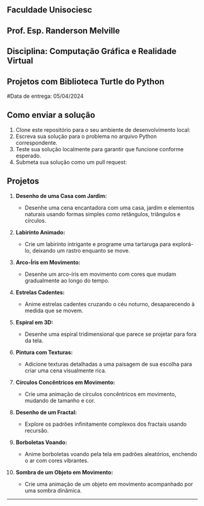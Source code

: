 ## Faculdade Unisociesc
## Prof. Esp. Randerson Melville
## Disciplina: Computação Gráfica e Realidade Virtual
## Projetos com Biblioteca Turtle do Python
#Data de entrega: 05/04/2024


## Como enviar a solução

1. Clone este repositório para o seu ambiente de desenvolvimento local:
2. Escreva sua solução para o problema no arquivo Python correspondente.
4. Teste sua solução localmente para garantir que funcione conforme esperado.
5. Submeta sua solução como um pull request:



## Projetos


1. **Desenho de uma Casa com Jardim:**
   - Desenhe uma cena encantadora com uma casa, jardim e elementos naturais usando formas simples como retângulos, triângulos e círculos.

2. **Labirinto Animado:**
   - Crie um labirinto intrigante e programe uma tartaruga para explorá-lo, deixando um rastro enquanto se move.

3. **Arco-Íris em Movimento:**
   - Desenhe um arco-íris em movimento com cores que mudam gradualmente ao longo do tempo.

4. **Estrelas Cadentes:**
   - Anime estrelas cadentes cruzando o céu noturno, desaparecendo à medida que se movem.

5. **Espiral em 3D:**
   - Desenhe uma espiral tridimensional que parece se projetar para fora da tela.

6. **Pintura com Texturas:**
   - Adicione texturas detalhadas a uma paisagem de sua escolha para criar uma cena visualmente rica.

7. **Círculos Concêntricos em Movimento:**
   - Crie uma animação de círculos concêntricos em movimento, mudando de tamanho e cor.

8. **Desenho de um Fractal:**
   - Explore os padrões infinitamente complexos dos fractais usando recursão.

9. **Borboletas Voando:**
   - Anime borboletas voando pela tela em padrões aleatórios, enchendo o ar com cores vibrantes.

10. **Sombra de um Objeto em Movimento:**
    - Crie uma animação de um objeto em movimento acompanhado por uma sombra dinâmica.
---
